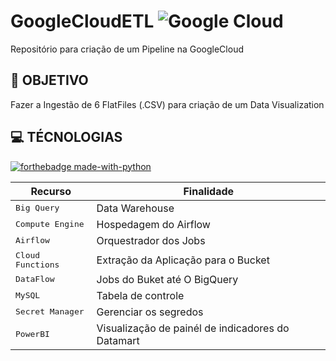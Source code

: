 # GoogleCloudETL ![Google Cloud](https://img.shields.io/badge/GoogleCloud-%234285F4.svg?style=for-the-badge&logo=google-cloud&logoColor=white)
Repositório para criação de um Pipeline na GoogleCloud


<h2 id="objetivo">🚀 OBJETIVO </h2>

Fazer a Ingestão de 6 FlatFiles (.CSV) para criação de um Data Visualization



<h2 id="technologies">💻 TÉCNOLOGIAS </h2>

[![forthebadge made-with-python](http://ForTheBadge.com/images/badges/made-with-python.svg)](https://www.python.org/)


| Recurso               | Finalidade                                          
|----------------------|-----------------------------------------------------
| <kbd>Big Query</kbd>     | Data Warehouse 
| <kbd>Compute Engine</kbd>     | Hospedagem do Airflow
| <kbd>Airflow</kbd>     | Orquestrador dos Jobs
| <kbd>Cloud Functions</kbd>     | Extração da Aplicação para o Bucket
| <kbd>DataFlow</kbd>     | Jobs do Buket até O BigQuery
| <kbd>MySQL</kbd>     | Tabela de controle
| <kbd>Secret Manager</kbd>     | Gerenciar os segredos
| <kbd>PowerBI</kbd>     | Visualização de painél de indicadores do Datamart


